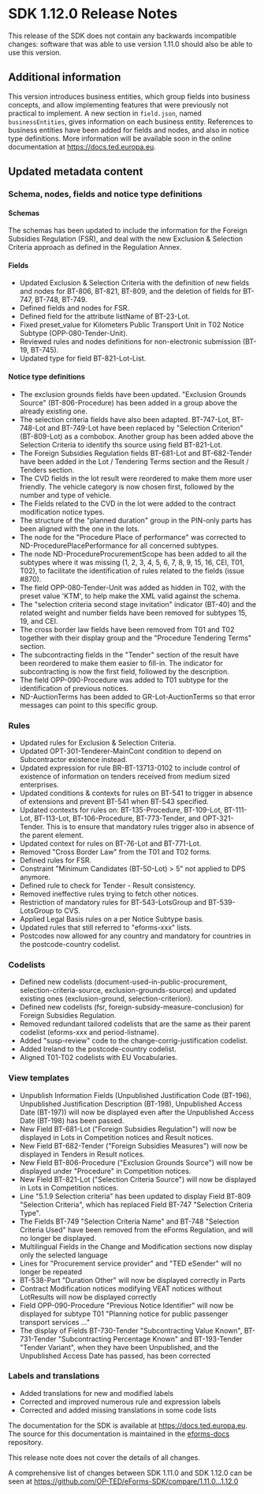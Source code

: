 
# SDK 1.12.0 Release Notes

This release of the SDK does not contain any backwards incompatible changes: software that was able to use version 1.11.0 should also be able to use this version.

## Additional information

This version introduces business entities, which group fields into business concepts, and allow implementing features that were previously not practical to implement. A new section in `field.json`, named `businessEntities`, gives information on each business entity. References to business entities have been added for fields and nodes, and also in notice type definitions.
More information will be available soon in the online documentation at <https://docs.ted.europa.eu>.

## Updated metadata content

### Schema, nodes, fields and notice type definitions

#### Schemas

The schemas has been updated to include the information for the Foreign Subsidies Regulation (FSR), and deal with the new Exclusion & Selection Criteria approach as defined in the Regulation Annex.

#### Fields

* Updated Exclusion & Selection Criteria with the definition of new fields and nodes for BT-806, BT-821, BT-809, and the deletion of fields for BT-747, BT-748, BT-749.
* Defined fields and nodes for FSR.
* Defined field for the attribute listName of BT-23-Lot.
* Fixed preset_value for Kilometers Public Transport Unit in T02 Notice Subtype (OPP-080-Tender-Unit).
* Reviewed rules and nodes definitions for non-electronic submission (BT-19, BT-745).
* Updated type for field BT-821-Lot-List.

#### Notice type definitions

* The exclusion grounds fields have been updated. "Exclusion Grounds Source" (BT-806-Procedure) has been added in a group above the already existing one.
* The selection criteria fields have also been adapted. BT-747-Lot, BT-748-Lot and BT-749-Lot have been replaced by "Selection Criterion" (BT-809-Lot) as a combobox. Another group has been added above the Selection Criteria to identify ths source using field BT-821-Lot.
* The Foreign Subsidies Regulation fields BT-681-Lot and BT-682-Tender have been added in the Lot / Tendering Terms section and the Result / Tenders section.
* The CVD fields in the lot result were reordered to make them more user friendly. The vehicle category is now chosen first, followed by the number and type of vehicle.
* The Fields related to the CVD in the lot were added to the contract modification notice types.
* The structure of the "planned duration" group in the PIN-only parts has been aligned with the one in the lots.
* The node for the "Procedure Place of performance" was corrected to ND-ProcedurePlacePerformance for all concerned subtypes.
* The node ND-ProcedureProcurementScope has been added to all the subtypes where it was missing (1, 2, 3, 4, 5, 6, 7, 8, 9, 15, 16, CEI, T01, T02), to facilitate the identification of rules related to the fields (issue #870).
* The field OPP-080-Tender-Unit was added as hidden in T02, with the preset value 'KTM', to help make the XML valid against the schema.
* The "selection criteria second stage invitation" indicator (BT-40) and the related weight and number fields have been removed for subtypes 15, 19, and CEI.
* The cross border law fields have been removed from T01 and T02 together with their display group and the "Procedure Tendering Terms" section.
* The subcontracting fields in the "Tender" section of the result have been reordered to make them easier to fill-in. The indicator for subcontracting is now the first field, followed by the description.
* The field OPP-090-Procedure was added to T01 subtype for the identification of previous notices.
* ND-AuctionTerms has been added to GR-Lot-AuctionTerms so that error messages can point to this specific group.

### Rules

* Updated rules for Exclusion & Selection Criteria.
* Updated OPT-301-Tenderer-MainCont condition to depend on Subcontractor existence instead.
* Updated expression for rule BR-BT-13713-0102 to include control of existence of information on tenders received from medium sized enterprises.
* Updated conditions & contexts for rules on BT-541 to trigger in absence of extensions and prevent BT-541 when BT-543 specified.
* Updated contexts for rules on: BT-135-Procedure, BT-109-Lot, BT-111-Lot, BT-113-Lot, BT-106-Procedure, BT-773-Tender, and OPT-321-Tender. This is to ensure that mandatory rules trigger also in absence of the parent element.
* Updated context for rules on BT-76-Lot and BT-771-Lot.
* Removed "Cross Border Law" from the T01 and T02 forms.
* Defined rules for FSR.
* Constraint "Minimum Candidates (BT-50-Lot) > 5" not applied to DPS anymore.
* Defined rule to check for Tender - Result consistency.
* Removed ineffective rules trying to fetch other notices.
* Restriction of mandatory rules for BT-543-LotsGroup and BT-539-LotsGroup to CVS.
* Applied Legal Basis rules on a per Notice Subtype basis.
* Updated rules that still referred to "eforms-xxx" lists.
* Postcodes now allowed for any country and mandatory for countries in the postcode-country codelist.

### Codelists

* Defined new codelists (document-used-in-public-procurement, selection-criteria-source, exclusion-grounds-source) and updated existing ones (exclusion-ground, selection-criterion).
* Defined new codelists (fsr, foreign-subsidy-measure-conclusion) for Foreign Subsidies Regulation.
* Removed redundant tailored codelists that are the same as their parent codelist (eforms-xxx and period-listname).
* Added "susp-review" code to the change-corrig-justification codelist.
* Added Ireland to the postcode-country codelist.
* Aligned T01-T02 codelists with EU Vocabularies.

### View templates

* Unpublish Information Fields (Unpublished Justification Code (BT-196), Unpublished Justification Description (BT-198), Unpublished Access Date (BT-197)) will now be displayed even after the Unpublished Access Date (BT-198) has been passed.
* New Field BT-681-Lot ("Foreign Subsidies Regulation") will now be displayed in Lots in Competition notices and Result notices.
* New Field BT-682-Tender ("Foreign Subsidies Measures") will now be displayed in Tenders in Result notices.
* New Field BT-806-Procedure ("Exclusion Grounds Source") will now be displayed under "Procedure" in Competition notices.
* New Field BT-821-Lot ("Selection Criteria Source") will now be displayed in Lots in Competition notices.
* Line "5.1.9 Selection criteria" has been updated to display Field BT-809 "Selection Criteria", which has replaced Field BT-747 "Selection Criteria Type".
* The Fields BT-749 "Selection Criteria Name" and BT-748 "Selection Criteria Used" have been removed from the eForms Regulation, and will no longer be displayed.
* Multilingual Fields in the Change and Modification sections now display only the selected language
* Lines for "Procurement service provider" and "TED eSender" will no longer be repeated
* BT-538-Part "Duration Other" will now be displayed correctly in Parts
* Contract Modification notices modifying VEAT notices without LotResults will now be displayed correctly
* Field OPP-090-Procedure "Previous Notice Identifier" will now be displayed for subtype T01 "Planning notice for public passenger transport services ..."
* The display of Fields BT-730-Tender "Subcontracting Value Known", BT-731-Tender "Subcontracting Percentage Known" and BT-193-Tender "Tender Variant", when they have been Unpublished, and the Unpublished Access Date has passed, has been corrected

### Labels and translations

* Added translations for new and modified labels
* Corrected and improved numerous rule and expression labels
* Corrected and added missing translations in some code lists

The documentation for the SDK is available at <https://docs.ted.europa.eu>. The source for this documentation is maintained in the [eforms-docs](https://github.com/OP-TED/eforms-docs) repository.

This release note does not cover the details of all changes.

A comprehensive list of changes between SDK 1.11.0 and SDK 1.12.0 can be seen at <https://github.com/OP-TED/eForms-SDK/compare/1.11.0...1.12.0>
